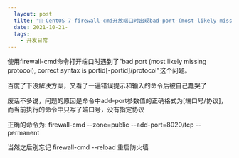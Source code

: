 ```yaml
---
  layout: post
  tilte: "📁-CentOS-7-firewall-cmd开放端口时出现bad-port-(most-likely-missing-protocol)解.md"
  date: 2021-10-21-
  tags: 
    - 开发日常
---
```

  使用firewall-cmd命令打开端口时遇到了"bad port (most likely missing protocol), correct syntax is portid[-portid]/protocol"这个问题。

百度了下没解决方案，又看了一遍错误提示和输入的命令后被自己蠢哭了

废话不多说，问题的原因是命令中add-port参数值的正确格式为[端口号/协议]，而当前执行的命令中只写了端口号，没有指定协议

正确的命令为: firewall-cmd --zone=public --add-port=8020/tcp --permanent

当然之后别忘记 firewall-cmd --reload 重启防火墙

